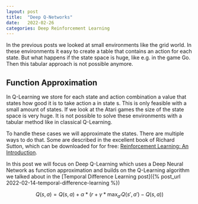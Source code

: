 ```yaml
---
layout: post
title:  "Deep Q-Networks"
date:   2022-02-26
categories: Deep Reinforcement Learning
---
```


In the previous posts we looked at small environments like the grid world. In these environments it easy to
create a table that contains an action for each state. But what happens if the state space is huge, like e.g. in the game Go. Then this tabular approach is not possible anymore.

## Function Approximation
In Q-Learning we store for each state and action combination a value that states how good it is to take action a in state s. This is only feasible with a small amount of states. If we look at the Atari games the size of the state space is very huge. It is not possible
to solve these environments with a tabular method like in classical Q-Learning.

To handle these cases we will approximate the states. There are multiple ways to do that. Some are described in the excellent book of Richard Sutton, which can be downloaded for for free: [Reinforcement Learning: An Introduction](http://incompleteideas.net/book/the-book.html).

In this post we will focus on Deep Q-Learning which uses a Deep Neural Network as function approximation and builds on the Q-Learning algorithm we talked about in the [Temporal Difference Learning post]({% post_url 2022-02-14-temporal-difference-learning %})
    
$$Q(s,a) = Q(s,a) + \alpha * (r + \gamma * \max_{a'}Q(s',a') - Q(s,a))$$